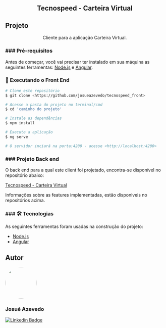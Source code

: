 <h2 align="center">Tecnospeed - Carteira Virtual</h2>

## Projeto
<p align="center">Cliente para a aplicação Carteira Virtual.</p>

<h3 id="requisitos">### Pré-requisitos</h3>

Antes de começar, você vai precisar ter instalado em sua máquina as seguintes ferramentas:
[Node.js](https://nodejs.org/en/) e [Angular](https://angular.io/). 

### 🎲 Executando o Front End 

```bash
# Clone este repositório
$ git clone <https://github.com/josueazevedo/tecnospeed_front>

# Acesse a pasta do projeto no terminal/cmd
$ cd 'caminho do projeto'

# Instale as dependências
$ npm install

# Execute a aplicação
$ ng serve

# O servidor inciará na porta:4200 - acesse <http://localhost:4200>

```

<h3 id="backend">### Projeto Back end</h3>

O back end para a qual este client foi projetado, encontra-se disponível no repositório abaixo:

[Tecnospeed - Carteira Virtual](https://github.com/josueazevedo/tecnospeed_carteiravirtual)

Informações sobre as features implementadas, estão disponiveis no repositórios acima.

<h3 id="tecnologias"> ### 🛠 Tecnologias </h3>

As seguintes ferramentas foram usadas na construção do projeto:

- [Node.js](https://nodejs.org/en/)
- [Angular](https://angular.io/)

<div>
<h2 id="autor">Autor </h2>
 <img style="border-radius: 50%;" src="https://media-exp1.licdn.com/dms/image/C4D03AQHEg18Ma1jVxQ/profile-displayphoto-shrink_200_200/0/1595351291772?e=1628121600&v=beta&t=ywGWHY4XWyXGnYtcCeXRDwFhQw1O2iWAYUH3MTl66-k" width="100px;" alt=""/>
 <h3><b>Josué Azevedo</b></h3>

[![Linkedin Badge](https://img.shields.io/badge/-Josue-blue?style=flat-square&logo=Linkedin&logoColor=white&link=https://www.linkedin.com/in/tgmarinho/)](https://www.linkedin.com/in/josu%C3%A9-azevedo-14449bbb/) 
